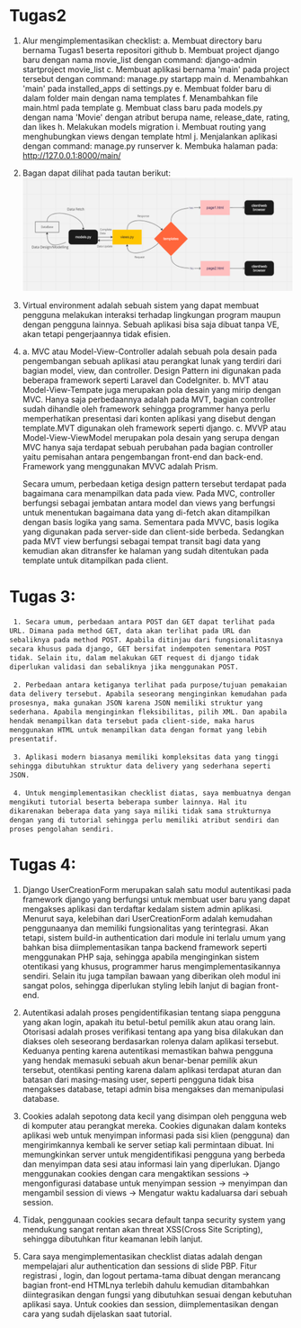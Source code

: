 # Tugas2
 1. Alur mengimplementasikan checklist:
    a. Membuat directory baru bernama Tugas1 beserta repositori github
    b. Membuat project django baru dengan nama movie_list dengan command: django-admin startproject movie_list
    c. Membuat aplikasi bernama 'main' pada project tersebut dengan command: manage.py startapp main
    d. Menambahkan 'main' pada installed_apps di settings.py
    e. Membuat folder baru di dalam folder main dengan nama templates
    f. Menambahkan file main.html pada template 
    g. Membuat class baru pada models.py dengan nama 'Movie' dengan atribut berupa name, release_date, rating, dan likes
    h. Melakukan models migration 
    i. Membuat routing yang menghubungkan views dengan template html
    j. Menjalankan aplikasi dengan command: manage.py runserver
    k. Membuka halaman pada: http://127.0.0.1:8000/main/

2. Bagan dapat dilihat pada tautan berikut: ![Alt text](image.png)

3. Virtual environment adalah sebuah sistem yang dapat membuat pengguna melakukan interaksi terhadap lingkungan program maupun dengan pengguna lainnya. Sebuah aplikasi bisa saja dibuat tanpa VE, akan tetapi pengerjaannya tidak efisien.

4. 
    a. MVC atau Model-View-Controller adalah sebuah pola desain pada pengembangan sebuah aplikasi atau perangkat lunak yang terdiri dari bagian model, view, dan controller. Design Pattern ini digunakan pada beberapa framework seperti Laravel dan CodeIgniter. 
    b. MVT atau Model-View-Tempate juga merupakan pola desain yang mirip dengan MVC. Hanya saja perbedaannya adalah pada MVT, bagian controller sudah dihandle oleh framework sehingga programmer hanya perlu memperhatikan presentasi dari konten aplikasi yang disebut dengan template.MVT digunakan oleh framework seperti django.
    c. MVVP atau Model-View-ViewModel merupakan pola desain yang serupa dengan MVC hanya saja terdapat sebuah perubahan pada bagian controller yaitu pemisahan antara pengembangan front-end dan back-end. Framework yang menggunakan MVVC adalah Prism.

    Secara umum, perbedaan ketiga design pattern tersebut terdapat pada bagaimana cara menampilkan data pada view. Pada MVC, controller berfungsi sebagai jembatan antara model dan views yang berfungsi untuk menentukan bagaimana data yang di-fetch akan ditampilkan dengan basis logika yang sama. Sementara pada MVVC, basis logika yang digunakan pada server-side dan client-side berbeda. Sedangkan pada MVT view berfungsi sebagai tempat transit bagi data yang kemudian akan ditransfer ke halaman yang sudah ditentukan pada template untuk ditampilkan pada client.

# Tugas 3:
     
     1. Secara umum, perbedaan antara POST dan GET dapat terlihat pada URL. Dimana pada method GET, data akan terlihat pada URL dan sebaliknya pada method POST. Apabila ditinjau dari fungsionalitasnya secara khusus pada django, GET bersifat indempoten sementara POST tidak. Selain itu, dalam melakukan GET request di django tidak diperlukan validasi dan sebaliknya jika menggunakan POST.

     2. Perbedaan antara ketiganya terlihat pada purpose/tujuan pemakaian data delivery tersebut. Apabila seseorang menginginkan kemudahan pada prosesnya, maka gunakan JSON karena JSON memiliki struktur yang sederhana. Apabila menginginkan fleksibilitas, pilih XML. Dan apabila hendak menampilkan data tersebut pada client-side, maka harus menggunakan HTML untuk menampilkan data dengan format yang lebih presentatif.

     3. Aplikasi modern biasanya memiliki kompleksitas data yang tinggi sehingga dibutuhkan struktur data delivery yang sederhana seperti JSON.

     4. Untuk mengimplementasikan checklist diatas, saya membuatnya dengan mengikuti tutorial beserta beberapa sumber lainnya. Hal itu dikarenakan beberapa data yang saya miliki tidak sama strukturnya dengan yang di tutorial sehingga perlu memiliki atribut sendiri dan proses pengolahan sendiri.

# Tugas 4:

1. Django UserCreationForm merupakan salah satu modul autentikasi pada framework django yang berfungsi untuk membuat user baru yang dapat mengakses aplikasi dan terdaftar kedalam sistem admin aplikasi. Menurut saya, kelebihan dari UserCreationForm adalah kemudahan penggunaanya dan memiliki fungsionalitas yang terintegrasi. Akan tetapi, sistem build-in authentication dari module ini terlalu umum yang bahkan bisa diimplementasikan tanpa backend framework seperti menggunakan PHP saja, sehingga apabila menginginkan sistem otentikasi yang khusus, programmer harus mengimplementasikannya sendiri. Selain itu juga tampilan bawaan yang diberikan oleh modul ini sangat polos, sehingga diperlukan styling lebih lanjut di bagian front-end.

2. Autentikasi adalah proses pengidentifikasian tentang siapa pengguna yang akan login, apakah itu betul-betul pemilik akun atau orang lain. Otorisasi adalah proses verifikasi tentang apa yang bisa dilakukan dan diakses oleh seseorang berdasarkan rolenya dalam aplikasi tersebut. Keduanya penting karena autentikasi memastikan bahwa pengguna yang hendak memasuki sebuah akun benar-benar pemilik akun tersebut, otentikasi penting karena dalam aplikasi terdapat aturan dan batasan dari masing-masing user, seperti pengguna tidak bisa mengakses database, tetapi admin bisa mengakses dan memanipulasi database.

3. Cookies adalah sepotong data kecil yang disimpan oleh pengguna web di komputer atau perangkat mereka. Cookies digunakan dalam konteks aplikasi web untuk menyimpan informasi pada sisi klien (pengguna) dan mengirimkannya kembali ke server setiap kali permintaan dibuat. Ini memungkinkan server untuk mengidentifikasi pengguna yang berbeda dan menyimpan data sesi atau informasi lain yang diperlukan. Django menggunakan cookies dengan cara mengaktikan sessions -> mengonfigurasi database untuk menyimpan session -> menyimpan dan mengambil session di views -> Mengatur waktu kadaluarsa dari sebuah session.

4. Tidak, penggunaan cookies secara default tanpa security system yang mendukung sangat rentan akan threat XSS(Cross Site Scripting), sehingga dibutuhkan fitur keamanan lebih lanjut.

5. Cara saya mengimplementasikan checklist diatas adalah dengan mempelajari alur authentication dan sessions di slide PBP. Fitur registrasi , login, dan logout pertama-tama dibuat dengan merancang bagian front-end HTMLnya terlebih dahulu kemudian ditambahkan diintegrasikan dengan fungsi yang dibutuhkan sesuai dengan kebutuhan aplikasi saya. Untuk cookies dan session, diimplementasikan dengan cara yang sudah dijelaskan saat tutorial.

